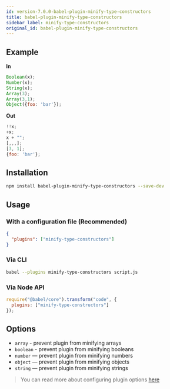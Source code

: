 ```yaml
---
id: version-7.0.0-babel-plugin-minify-type-constructors
title: babel-plugin-minify-type-constructors
sidebar_label: minify-type-constructors
original_id: babel-plugin-minify-type-constructors
---
```


## Example

**In**

```javascript
Boolean(x);
Number(x);
String(x);
Array(3);
Array(3,1);
Object({foo: 'bar'});
```

**Out**

```javascript
!!x;
+x;
x + "";
[,,,];
[3, 1];
{foo: 'bar'};
```

## Installation

```sh
npm install babel-plugin-minify-type-constructors --save-dev
```

## Usage

### With a configuration file (Recommended)

```json
{
  "plugins": ["minify-type-constructors"]
}
```

### Via CLI

```sh
babel --plugins minify-type-constructors script.js
```

### Via Node API

```javascript
require("@babel/core").transform("code", {
  plugins: ["minify-type-constructors"]
});
```

## Options

+ `array` - prevent plugin from minifying arrays
+ `boolean` - prevent plugin from minifying booleans
+ `number` — prevent plugin from minifying numbers
+ `object` — prevent plugin from minifying objects
+ `string` — prevent plugin from minifying strings

> You can read more about configuring plugin options [here](https://babeljs.io/docs/en/plugins#plugin-options)

